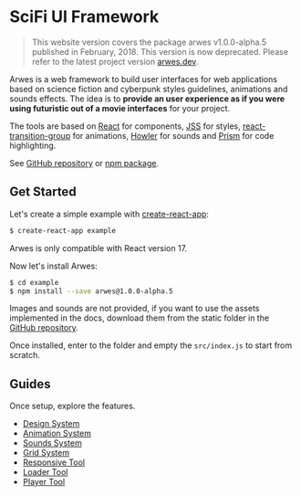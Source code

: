 # SciFi UI Framework

> This website version covers the package arwes v1.0.0-alpha.5 published in February, 2018.
This version is now deprecated. Please refer to the latest project version [arwes.dev](https://arwes.dev).

Arwes is a web framework to build user interfaces for
web applications based on science fiction and cyberpunk styles guidelines, animations
and sounds effects. The idea is to **provide an user experience as if you were using
futuristic out of a movie interfaces** for your project.

The tools are based on [React](https://reactjs.org) for components,
[JSS](http://cssinjs.org) for styles,
[react-transition-group](https://reactcommunity.org/react-transition-group/) for
animations, [Howler](https://howlerjs.com/) for sounds and [Prism](http://prismjs.com)
for code highlighting.

See [GitHub repository](https://github.com/arwes/arwes) or
[npm package](https://www.npmjs.com/package/arwes).

## Get Started

Let's create a simple example with
[create-react-app](https://github.com/facebookincubator/create-react-app):

```bash
$ create-react-app example
```

Arwes is only compatible with React version 17.

Now let's install Arwes:

```bash
$ cd example
$ npm install --save arwes@1.0.0-alpha.5
```

Images and sounds are not provided, if you want to use the assets implemented in the docs,
download them from the static folder in the
[GitHub repository](https://github.com/arwes/arwes/tree/version1-breakpoint1/static).

Once installed, enter to the folder and empty the `src/index.js` to start
from scratch.

## Guides

Once setup, explore the features.

- [Design System](/docs/design-system)
- [Animation System](/docs/animation-system)
- [Sounds System](/docs/sounds-system)
- [Grid System](/docs/grid-system)
- [Responsive Tool](/docs/responsive-tool)
- [Loader Tool](/docs/loader-tool)
- [Player Tool](/docs/player-tool)
